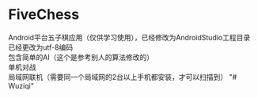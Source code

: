 FiveChess
=========

Android平台五子棋应用（仅供学习使用），已经修改为AndroidStudio工程目录
<br>已经更改为utf-8编码
<br>包含简单的AI（这个是参考别人的算法修改的）
<br>单机对战
<br>局域网联机（需要同一个局域网的2台以上手机都安装，才可以扫描到）
"# Wuziqi" 
